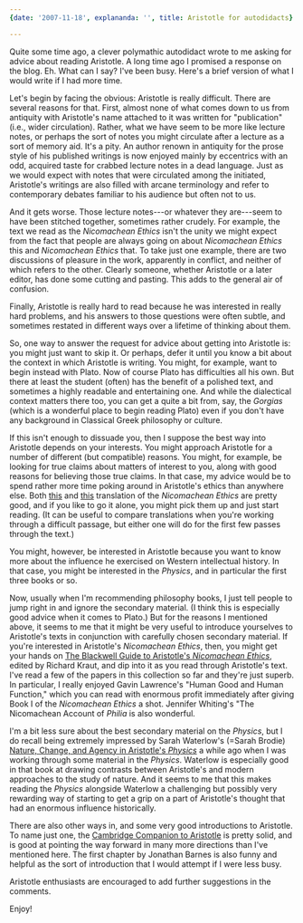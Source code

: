 ```yaml
---
{date: '2007-11-18', explananda: '', title: Aristotle for autodidacts}

---
```

Quite some time ago, a clever polymathic autodidact wrote to me asking for advice about reading Aristotle.  A long time ago I promised a response on the blog.  Eh.  What can I say?  I've been busy.  Here's a brief version of what I would write if I had more time.  

Let's begin by facing the obvious: Aristotle is really difficult.  There are several reasons for that.  First, almost none of what comes down to us from antiquity with Aristotle's name attached to it was written for "publication" (i.e., wider circulation). Rather, what we have seem to be more like lecture notes, or perhaps the sort of notes you might circulate after a lecture as a sort of memory aid.  It's a pity.  An author renown in antiquity for the prose style of his published writings is now enjoyed mainly by eccentrics with an odd, acquired taste for crabbed lecture notes in a dead language.  Just as we would expect with notes that were circulated among the initiated, Aristotle's writings are also filled with arcane terminology and refer to contemporary debates familiar to his audience but often not to us.   

And it gets worse.  Those lecture notes---or whatever they are---seem to have been stitched together, sometimes rather crudely.  For example, the text we read as the <em>Nicomachean Ethics</em> isn't the unity we might expect from the fact that people are always going on about <em>Nicomachean Ethics</em> this and <em>Nicomachean Ethics</em> that.  To take just one example, there are two discussions of pleasure in the work, apparently in conflict, and neither of which refers to the other.  Clearly someone, whether Aristotle or a later editor, has done some cutting and pasting.  This adds to the general air of confusion.  

Finally, Aristotle is really hard to read because he was interested in really hard problems, and his answers to those questions were often subtle, and sometimes restated in different ways over a lifetime of thinking about them.  

So, one way to answer the request for advice about getting into Aristotle is: you might just want to skip it.  Or perhaps, defer it until you know a bit about the context in which Aristotle is writing.  You might, for example, want to begin instead with Plato.  Now of course Plato has difficulties all his own.  But there at least the student (often) has the benefit of a polished text, and sometimes a highly readable and entertaining one.  And while the dialectical context matters there too, you can get a quite a bit from, say, the <em>Gorgias</em> (which is a wonderful place to begin reading Plato) even if you don't have any background in Classical Greek philosophy or culture. 

If this isn't enough to dissuade you, then I suppose the best way into Aristotle depends on your interests.  You might approach Aristotle for a number of different (but compatible) reasons.  You might, for example, be looking for true claims about matters of interest to you, along with good reasons for believing those true claims.  In that case, my advice would be to spend rather more time poking around in Aristotle's ethics than anywhere else.  Both <a href="http://www.amazon.com/Nicomachean-Ethics-Aristotle/dp/0872204642/ref=sr_1_1?ie=UTF8&s=books&qid=1195414024&sr=8-1">this</a> and <a href="http://www.amazon.com/Nicomachean-Ethics-Aristotle/dp/0198752717/ref=sr_1_6?ie=UTF8&s=books&qid=1195414077&sr=8-6">this</a> translation of the <em>Nicomachean Ethics</em> are pretty good, and if you like to go it alone, you might pick them up and just start reading.  (It can be useful to compare translations when you're working through a difficult passage, but either one will do for the first few passes through the text.)

You might, however, be interested in Aristotle because you want to know more about the influence he exercised on Western intellectual history.  In that case, you might be interested in the <em>Physics</em>, and in particular the first three books or so.  

Now, usually when I'm recommending philosophy books, I just tell people to jump right in and ignore the secondary material.  (I think this is especially good advice when it comes to Plato.)  But for the reasons I mentioned above, it seems to me that it might be very useful to introduce yourselves to Aristotle's texts in conjunction with carefully chosen secondary material.  If you're interested in Aristotle's <em>Nicomachean Ethics</em>, then, you might get your hands on <a href="http://www.amazon.com/Blackwell-Aristotles-Nicomachean-Ethics-Guides/dp/1405120215/ref=ed_oe_p">The Blackwell Guide to Aristotle's <em>Nicomachean Ethics</em></a>, edited by Richard Kraut, and dip into it as you read through Aristotle's text.  I've read a few of the papers in this collection so far and they're just superb.  In particular, I really enjoyed Gavin Lawrence's "Human Good and Human Function," which you can read with enormous profit immediately after giving Book I of the <em>Nicomachean Ethics</em> a shot.  Jennifer Whiting's "The Nicomachean Account of <em>Philia</em> is also wonderful.

I'm a bit less sure about the best secondary material on the <em>Physics</em>, but I do recall being extremely impressed by Sarah Waterlow's (=Sarah Brodie) <a href="http://www.amazon.com/Nature-Change-Agency-Aristotles-Physics/dp/0198244827/ref=sr_1_1?ie=UTF8&s=books&qid=1195413473&sr=8-1">Nature, Change, and Agency in Aristotle's <em>Physics</em></a> a while ago when I was working through some material in the <em>Physics</em>.  Waterlow is especially good in that book at drawing contrasts between Aristotle's and modern approaches to the study of nature.  And it seems to me that this makes reading the <em>Physics</em> alongside Waterlow a challenging but possibly very rewarding way of starting to get a grip on a part of Aristotle's thought that had an enormous influence historically.

There are also other ways in, and some very good introductions to Aristotle.  To name just one, the <a href="http://www.amazon.com/Cambridge-Companion-Aristotle-Companions-Philosophy/dp/0521422949/ref=pd_bbs_sr_1?ie=UTF8&s=books&qid=1195413754&sr=8-1">Cambridge Companion to Aristotle</a> is pretty solid, and is good at pointing the way forward in many more directions than I've mentioned here.  The first chapter by Jonathan Barnes is also funny and helpful as the sort of introduction that I would attempt if I were less busy.

Aristotle enthusiasts are encouraged to add further suggestions in the comments.

Enjoy!  
